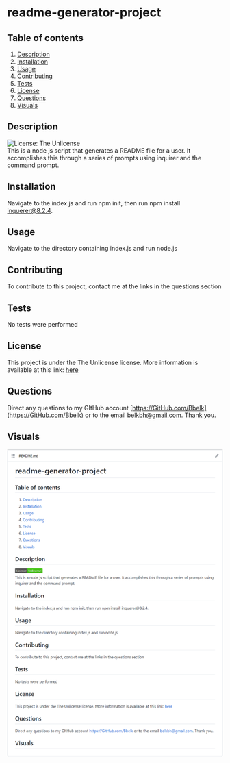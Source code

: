 # readme-generator-project

  ## Table of contents
  1. [Description](#description)
  2. [Installation](#installation)
  3. [Usage](#usage)
  4. [Contributing](#contributing)
  5. [Tests](#tests)
  6. [License](#license)
  7. [Questions](#questions)
  8. [Visuals](#visuals)

  ## Description
  ![License: The Unlicense](https://img.shields.io/badge/License-Unlicense-success.svg)<br />
  This is a node js script that generates a README file for a user. It accomplishes this through a series of prompts using inquirer and the command prompt.
  ## Installation
  Navigate to the index.js and run npm init, then run npm install inquerer@8.2.4.
  ## Usage
  Navigate to the directory containing index.js and run node.js
  ## Contributing
  To contribute to this project, contact me at the links in the questions section
  ## Tests
  No tests were performed
  ## License
  This project is under the The Unlicense license. More information is available at this link: [here](https://choosealicense.com/licenses/unlicense/)
  ## Questions
  Direct any questions to my GItHub account [https://GitHub.com/Bbelk](https://GitHub.com/Bbelk) or to the email belkbh@gmail.com. Thank you.
  ## Visuals
 ![Alt text](./images\readme-generator-project-image.png "README Screenshot")